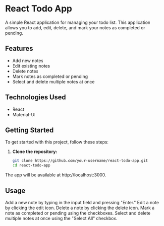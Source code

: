 # React Todo App

A simple React application for managing your todo list. This application allows you to add, edit, delete, and mark your notes as completed or pending.

## Features

- Add new notes
- Edit existing notes
- Delete notes
- Mark notes as completed or pending
- Select and delete multiple notes at once

## Technologies Used

- React
- Material-UI

## Getting Started

To get started with this project, follow these steps:

1. **Clone the repository:**

   ```bash
   git clone https://github.com/your-username/react-todo-app.git
   cd react-todo-app

The app will be available at http://localhost:3000.

## Usage
Add a new note by typing in the input field and pressing "Enter."
Edit a note by clicking the edit icon.
Delete a note by clicking the delete icon.
Mark a note as completed or pending using the checkboxes.
Select and delete multiple notes at once using the "Select All" checkbox.